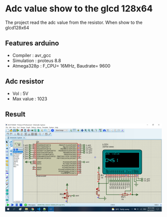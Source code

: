 
# Adc value show to the glcd 128x64

The project read the adc value from the resistor. When show to the glcd128x64

## Features arduino

- Compiler      : avr_gcc
- Simulation    : proteus 8.8
- Atmega328p    : F_CPU= 16MHz, Baudrate= 9600

## Adc resistor

- Vol : 5V
- Max value : 1023

## Result
![image info](./Image/Adc&Glcd128x64.png)
